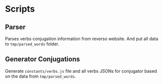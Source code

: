 # Scripts

## Parser

Parses verbs conjugation information from reverso website. And put all data to `tmp/parsed_words` folder.

## Generator Conjugations

Generate `constants/verbs.js` file and all verbs JSONs for conjugator based on the data from `tmp/parsed_words`.